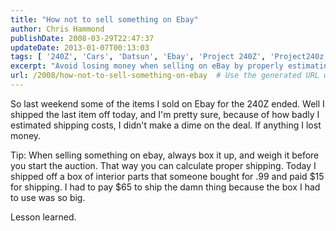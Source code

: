 ```yaml
---
title: "How not to sell something on Ebay"
author: Chris Hammond
publishDate: 2008-03-29T22:47:37
updateDate: 2013-01-07T00:13:03
tags: [ '240Z', 'Cars', 'Datsun', 'Ebay', 'Project 240Z', 'Project240z', 'Project240Zcom' ]
excerpt: "Avoid losing money when selling on eBay by properly estimating shipping costs. Always weigh and box items before starting auctions to calculate accurate shipping fees."
url: /2008/how-not-to-sell-something-on-ebay  # Use the generated URL with year
---
```

<p>So last weekend some of the items I sold on Ebay for the 240Z ended. Well I shipped the last item off today, and I'm pretty sure, because of how badly I estimated shipping costs, I didn't make a dime on the deal. If anything I lost money.</p> <p>Tip: When selling something on ebay, always box it up, and weigh it before you start the auction. That way you can calculate proper shipping. Today I shipped off a box of interior parts that someone bought for .99 and paid $15 for shipping. I had to pay $65 to ship the damn thing because the box I had to use was so big.</p> <p>Lesson learned.</p>


